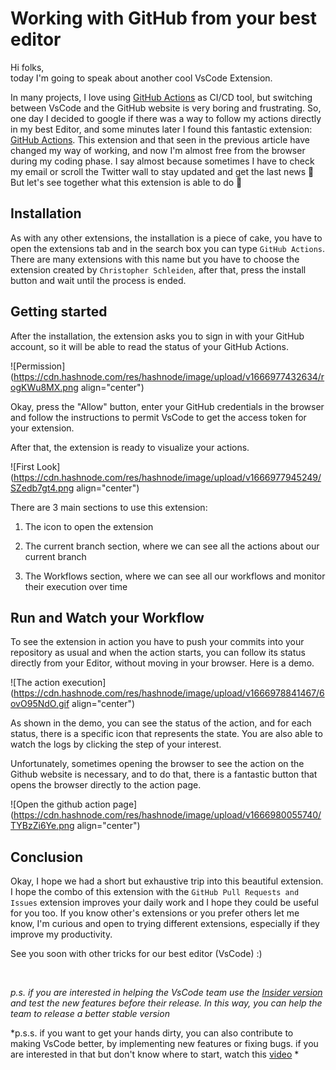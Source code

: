 # Working with GitHub from your best editor

Hi folks, <br />
today I'm going to speak about another cool VsCode Extension.

In many projects, I love using [GitHub Actions](https://github.com/features/actions) as CI/CD tool, but switching between VsCode and the GitHub website is very boring and frustrating.
So, one day I decided to google if there was a way to follow my actions directly in my best Editor, and some minutes later I found this fantastic extension: [GitHub Actions](https://marketplace.visualstudio.com/items?itemName=cschleiden.vscode-github-actions).
This extension and that seen in the previous article have changed my way of working, and now I'm almost free from the browser during my coding phase. I say almost because sometimes I have to check my email or scroll the Twitter wall to stay updated and get the last news 🙂
But let's see together what this extension is able to do 🚀

## Installation
As with any other extensions, the installation is a piece of cake, you have to open the extensions tab and in the search box you can type `GitHub Actions`. There are many extensions with this name but you have to choose the extension created by `Christopher Schleiden`, after that, press the install button and wait until the process is ended.

## Getting started
After the installation, the extension asks you to sign in with your GitHub account, so it will be able to read the status of your GitHub Actions.

![Permission](https://cdn.hashnode.com/res/hashnode/image/upload/v1666977432634/rogKWu8MX.png align="center")

Okay, press the "Allow" button, enter your GitHub credentials in the browser and follow the instructions to permit VsCode to get the access token for your extension.

After that, the extension is ready to visualize your actions.

![First Look](https://cdn.hashnode.com/res/hashnode/image/upload/v1666977945249/SZedb7gt4.png align="center")

There are 3 main sections to use this extension:

1. The icon to open the extension

2. The current branch section, where we can see all the actions about our current branch

3. The Workflows section, where we can see all our workflows and monitor their execution over time

## Run and Watch your Workflow

To see the extension in action you have to push your commits into your repository as usual and when the action starts, you can follow its status directly from your Editor, without moving in your browser. Here is a demo.

![The action execution](https://cdn.hashnode.com/res/hashnode/image/upload/v1666978841467/6ovO95NdO.gif align="center")

As shown in the demo, you can see the status of the action, and for each status, there is a specific icon that represents the state.
You are also able to watch the logs by clicking the step of your interest.

Unfortunately, sometimes opening the browser to see the action on the Github website is necessary, and to do that, there is a fantastic button that opens the browser directly to the action page.

![Open the github action page](https://cdn.hashnode.com/res/hashnode/image/upload/v1666980055740/TYBzZi6Ye.png align="center")

## Conclusion
Okay, I hope we had a short but exhaustive trip into this beautiful extension.
I hope the combo of this extension with the `GitHub Pull Requests and Issues` extension improves your daily work and I hope they could be useful for you too.
If you know other's extensions or you prefer others let me know, I'm curious and open to trying different extensions, especially if they improve my productivity.

See you soon with other tricks for our best editor (VsCode) :) 

<br />

*p.s. if you are interested in helping the VsCode team use the [Insider version](https://code.visualstudio.com/insiders/) and test the new features before their release. In this way, you can help the team to release a better stable version*


*p.s.s. if you want to get your hands dirty, you can also contribute to making VsCode better, by implementing new features or fixing bugs. if you are interested in that but don't know where to start, watch this [video](https://www.youtube.com/watch?v=W_xau3w4GJo) *




